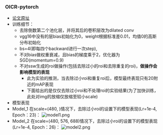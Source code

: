 ### OICR-pytorch

* [论文原址](http://xxx.itp.ac.cn/abs/1704.00138) 
* 训练细节：
    * 去除倒数第二个池化层，并将其后的卷积层改为dilated conv
    * vgg16中没有的层bias初始化为0，weight根据标准差0.01，均值0的高斯分布初始化
    * bs=4(即每四个backward进行一次step), 
    * 不对bias做权重衰减，且bias的梯度乘于2，优化器为SGD(momentum=0.9)
    * 不对ssw生成的roi做操作(包括去除过小的roi和去除重复的roi)，**做操作会影响模型的表现**
        * 此为实验的推测，当去除过小roi和重复roi后，模型最终表现只有20附近的mAP表现
        * 下面给出的是仅仅去除过小roi和不处理roi的实验结果(为了加快训练，此处对img的放缩仅放缩至较小scale)
* 模型表现
* Model_1 在scale=(480, )情况下，去除过小roi的设置下的模型表现(Lr=1e-4, Epoch：23)：
![model1.png]('img/model1.png')
* Model_2 在scale=(480, 576, 688)情况下，去除过小roi的设置下的模型表现(Lr=1e-4, Epoch：26)：
![model2.png]('img/model2.png')